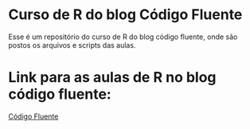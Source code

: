 # Curso de R do blog Código Fluente

Esse é um repositório do curso de R do blog código fluente, onde são postos os arquivos e scripts das aulas.

# Link para as aulas de R no blog código fluente:<br>
[Código Fluente](https://www.codigofluente.com.br/algoritmo-linguagem-de-programacao/programacao-em-r/)